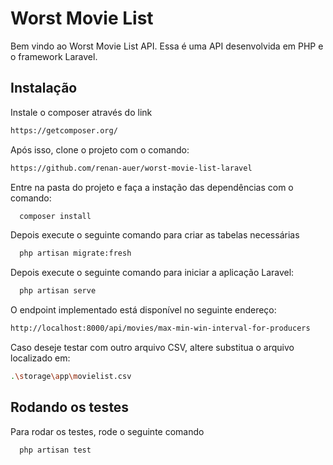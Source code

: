 
# Worst Movie List

Bem vindo ao Worst Movie List API. Essa é uma API desenvolvida em PHP e o framework Laravel.


## Instalação

Instale o composer através do link

```bash
https://getcomposer.org/
```

Após isso, clone o projeto com o comando:

```bash
https://github.com/renan-auer/worst-movie-list-laravel
```

Entre na pasta do projeto e faça a instação das dependências com o comando:

```bash
  composer install
```

Depois execute o seguinte comando para criar as tabelas necessárias

```bash
  php artisan migrate:fresh
```

Depois execute o seguinte comando para iniciar a aplicação Laravel:

```bash
  php artisan serve
```

O endpoint implementado está disponível no seguinte endereço:

```bash
http://localhost:8000/api/movies/max-min-win-interval-for-producers
```

Caso deseje testar com outro arquivo CSV, altere substitua o arquivo localizado em:

```bash
.\storage\app\movielist.csv
```

## Rodando os testes

Para rodar os testes, rode o seguinte comando

```bash
  php artisan test
```

